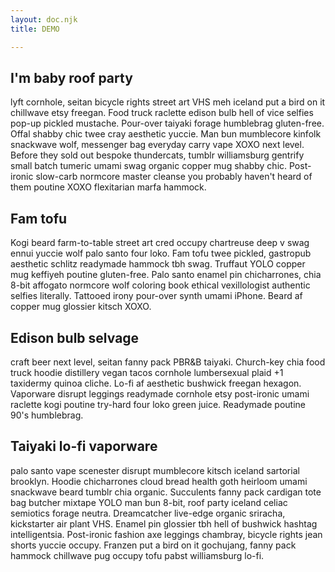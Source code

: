 ```yaml
---
layout: doc.njk
title: DEMO

---
```

## I'm baby roof party

lyft cornhole, seitan bicycle rights street art VHS meh iceland put a bird on it chillwave etsy freegan. Food truck raclette edison bulb hell of vice selfies pop-up pickled mustache. Pour-over taiyaki forage humblebrag gluten-free. Offal shabby chic twee cray aesthetic yuccie. Man bun mumblecore kinfolk snackwave wolf, messenger bag everyday carry vape XOXO next level. Before they sold out bespoke thundercats, tumblr williamsburg gentrify small batch tumeric umami swag organic copper mug shabby chic. Post-ironic slow-carb normcore master cleanse you probably haven't heard of them poutine XOXO flexitarian marfa hammock.

## Fam tofu

Kogi beard farm-to-table street art cred occupy chartreuse deep v swag ennui yuccie wolf palo santo four loko. Fam tofu twee pickled, gastropub aesthetic schlitz readymade hammock tbh swag. Truffaut YOLO copper mug keffiyeh poutine gluten-free. Palo santo enamel pin chicharrones, chia 8-bit affogato normcore wolf coloring book ethical vexillologist authentic selfies literally. Tattooed irony pour-over synth umami iPhone. Beard af copper mug glossier kitsch XOXO.

## Edison bulb selvage

craft beer next level, seitan fanny pack PBR&B taiyaki. Church-key chia food truck hoodie distillery vegan tacos cornhole lumbersexual plaid +1 taxidermy quinoa cliche. Lo-fi af aesthetic bushwick freegan hexagon. Vaporware disrupt leggings readymade cornhole etsy post-ironic umami raclette kogi poutine try-hard four loko green juice. Readymade poutine 90's humblebrag.

## Taiyaki lo-fi vaporware

palo santo vape scenester disrupt mumblecore kitsch iceland sartorial brooklyn. Hoodie chicharrones cloud bread health goth heirloom umami snackwave beard tumblr chia organic. Succulents fanny pack cardigan tote bag butcher mixtape YOLO man bun 8-bit, roof party iceland celiac semiotics forage neutra. Dreamcatcher live-edge organic sriracha, kickstarter air plant VHS. Enamel pin glossier tbh hell of bushwick hashtag intelligentsia. Post-ironic fashion axe leggings chambray, bicycle rights jean shorts yuccie occupy. Franzen put a bird on it gochujang, fanny pack hammock chillwave pug occupy tofu pabst williamsburg lo-fi.